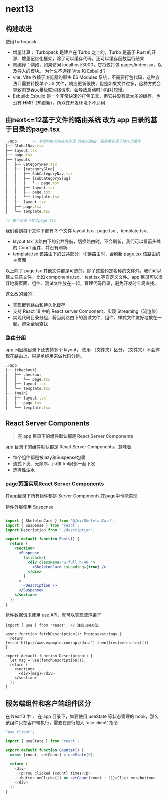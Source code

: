 # next13

## 构建改进

使用Turbopack

- 增量计算： Turbopack 是建立在 Turbo 之上的，Turbo 是基于 Rust 的开源、增量记忆化框架，除了可以缓存代码，还可以缓存函数运行结果
- 懒编译：例如，如果访问 localhost:3000，它将仅打包 pages/index.jsx，以及导入的模块。
为什么不选择 Vite 和 Esbuild？
- vite: Vite 依赖于浏览器的原生 ES Modules 系统，不需要打包代码，这种方法只需要转换单个 JS 文件，响应更新很快，但是如果文件过多，这种方式会导致浏览器大量级联网络请求，会导致启动时间相对较慢。
- Esbuild: Esbuild 是一个非常快速的打包工具，但它并没有做太多的缓存，也没有 HMR（热更新），所以在开发环境下不适用

## 由next<=12基于文件的路由系统 改为 app 目录的基于目录的page.tsx

```js
./app       // 新增app文件夹来实现 约定式路由，完美地实现了持久化缓存
├── GlobalNav.tsx
├── layout.tsx
├── page.tsx
├── layouts
│   ├── CategoryNav.tsx
│   ├── [categorySlug]
│   │   ├── SubCategoryNav.tsx
│   │   ├── [subCategorySlug]
│   │   │   └── page.tsx
│   │   ├── layout.tsx
│   │   ├── page.tsx
│   │   └── template.tsx
│   ├── layout.tsx
│   ├── page.tsx
│   └── template.tsx

// 每个目录下有个page.tsx
```

我们看到每个文件下都有 3 个文件 layout.tsx、page.tsx 、template.tsx、

- layout.tsx 该路由下的公共导航，切换路由时，不会刷新，我们可以看箭头处的 Count 组件，并没有刷新
- template.tsx 该路由下的公共部分，切换路由时，会刷新
page.tsx 该路由的主页面

以上除了 page.tsx 其他文件都是可选的，除了这些约定名称的文件外，我们可以建立任意文件，比如 components.tsx、 test.tsx 等自定义文件。app 目录可以很好地将页面、组件、测试文件放在一起，管理代码目录，避免开发时全局查找。

这么改的目的：

- 实现嵌套路由和持久化缓存
- 支持 React 18 中的 React server Component，实现 Streaming（流渲染）
- 实现代码目录分组，将当前路由下的测试文件、组件、样式文件友好地放在一起，避免全局查找

### 路由分组

app 同层级目录下还支持多个 layout， 使用 （文件夹）区分，（文件夹）不会体现在路由上，只是单纯用来做代码分组。

```js
./app
├── (checkout)
│   ├── checkout
│   │   └── page.tsx
│   ├── layout.tsx
│   └── template.tsx
├── (main)
│   ├── layout.tsx
│   ├── page.tsx
│   └── template.tsx
```

## React Server Components

> **在 app 目录下的组件默认都是 React Server Components**

app 目录下的组件默认都是 React Server Components，意味着

- 每个组件都是被lazy和Suspense包裹
- 流式下发、无顺序、js和html局部一起下发
- 选择性注水
  
### page页面实现React Server Components

在app目录下所有组件都是 Server Components,在page中也能实现

组件外层使用 Suspense

```jsx

import { SkeletonCard } from '@/ui/SkeletonCard';
import { Suspense } from 'react';
import Description from './description';

export default function Posts() {
  return (
    <section>
      <Suspense
        fallback={
          <div className="w-full h-40 ">
            <SkeletonCard isLoading={true} />
          </div>
        }
      >
        <Description />
      </Suspense>
    </section>
  );
}
```

组件数据请求使用 use API，就可以实现流渲染了

```tsx
import { use } from 'react'; // 注意use方法

async function fetchDescription(): Promise<string> {
  return fetch('http://www.example.com/api/data').then((res)=>res.text())
}

export default function Description() {
  let msg = use(fetchDescription());
  return (
    <section>
      <div>{msg}</div>
    </section>
  );
}
```

## 服务端组件和客户端组件区分

在 Next13 中 ， 在 app 目录下，如要使用 useState 等状态管理的 hook，那么该组件只在客户端执行，需要在首行加入 'use client' 指令

```js
'use client';

import { useState } from 'react';

export default function Counter() {
  const [count, setCount] = useState(0);

  return (
    <div>
      <p>You clicked {count} times</p>
      <button onClick={() => setCount(count + 1)}>Click me</button>
    </div>
  );
}
```